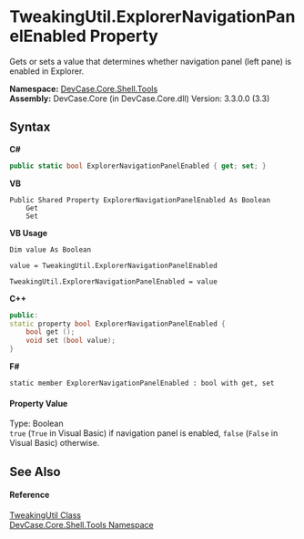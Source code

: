 # TweakingUtil.ExplorerNavigationPanelEnabled Property 
 

Gets or sets a value that determines whether navigation panel (left pane) is enabled in Explorer.

**Namespace:**&nbsp;<a href="N_DevCase_Core_Shell_Tools">DevCase.Core.Shell.Tools</a><br />**Assembly:**&nbsp;DevCase.Core (in DevCase.Core.dll) Version: 3.3.0.0 (3.3)

## Syntax

**C#**<br />
``` C#
public static bool ExplorerNavigationPanelEnabled { get; set; }
```

**VB**<br />
``` VB
Public Shared Property ExplorerNavigationPanelEnabled As Boolean
	Get
	Set
```

**VB Usage**<br />
``` VB Usage
Dim value As Boolean

value = TweakingUtil.ExplorerNavigationPanelEnabled

TweakingUtil.ExplorerNavigationPanelEnabled = value
```

**C++**<br />
``` C++
public:
static property bool ExplorerNavigationPanelEnabled {
	bool get ();
	void set (bool value);
}
```

**F#**<br />
``` F#
static member ExplorerNavigationPanelEnabled : bool with get, set

```


#### Property Value
Type: Boolean<br />`true` (`True` in Visual Basic) if navigation panel is enabled, `false` (`False` in Visual Basic) otherwise.

## See Also


#### Reference
<a href="T_DevCase_Core_Shell_Tools_TweakingUtil">TweakingUtil Class</a><br /><a href="N_DevCase_Core_Shell_Tools">DevCase.Core.Shell.Tools Namespace</a><br />